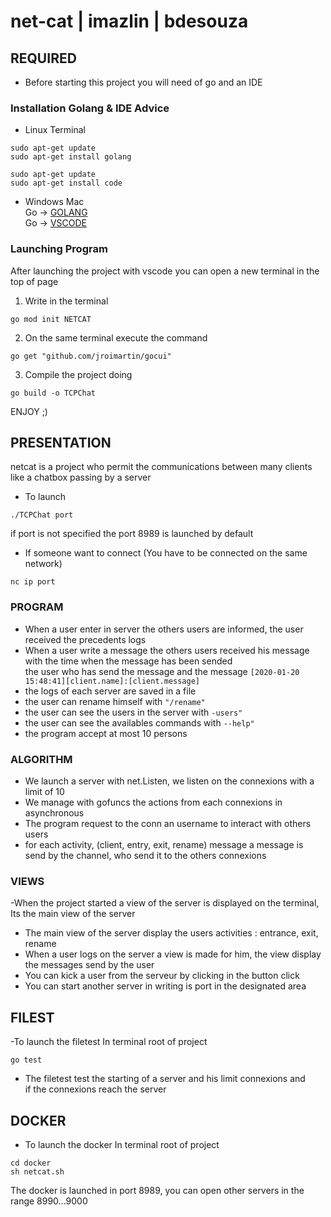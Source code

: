 # net-cat | imazlin | bdesouza

## REQUIRED

- Before starting this project you will need of go and an IDE
### Installation Golang & IDE Advice
- Linux Terminal
```
sudo apt-get update
sudo apt-get install golang

sudo apt-get update
sudo apt-get install code
```
- Windows Mac  
Go -> [GOLANG](https://go.dev/doc/install)  
Go -> [VSCODE](https://code.visualstudio.com/download)

### Launching Program
After launching the project with vscode you can open
a new terminal in the top of page  
1. Write in the terminal 
```
go mod init NETCAT
```
2. On the same terminal execute the command
```
go get "github.com/jroimartin/gocui"
```
3. Compile the project doing
``` 
go build -o TCPChat
```
ENJOY ;)  

## PRESENTATION
netcat is a project who permit the communications between many clients like a chatbox passing by a server
- To launch 
```
./TCPChat port
```
if port is not specified the port 8989 is launched by default
- If someone want to connect (You have to be connected on the same network)
```
nc ip port
```

### PROGRAM  
- When a user enter in server the others users are informed, the user received the precedents logs 
- When a user write a message the others users received his message with the time when the message has been sended  
the user who has send the message and the message ``` [2020-01-20 15:48:41][client.name]:[client.message] ```  
- the logs of each server are saved in a file
- the user can rename himself with ``` "/rename" ```
- the user can see the users in the server with ``` -users" ```
- the user can see the availables commands with ``` --help" ```
- the program accept at most 10 persons

### ALGORITHM
- We launch a server with net.Listen, we listen on the connexions with a limit of 10  
- We manage with gofuncs the actions from each connexions in asynchronous  
- The program request to the conn an username to interact with others users
- for each activity, (client, entry, exit, rename) message a message is send by the channel, who send it to the others connexions  

### VIEWS
-When the project started a view of the server is displayed on the terminal, Its the main view of the server
- The main view of the server display the users activities : entrance, exit, rename
- When a user logs on the server a view is made for him, the view display the messages send by the user
- You can kick a user from the serveur by clicking in the button click
- You can start another server in writing is port in the designated area


## FILEST
-To launch the filetest In terminal root of project
```
go test
```

- The filetest test the starting of a server and his limit connexions and  
if the connexions reach the server

## DOCKER

- To launch the docker In terminal root of project
```
cd docker
sh netcat.sh
```

The docker is launched in port 8989, you can open other servers in the range 8990...9000